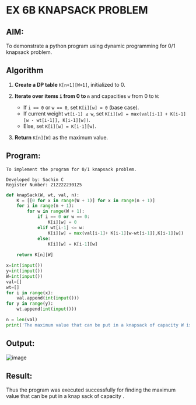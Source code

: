 # EX 6B KNAPSACK PROBLEM
## AIM:
To demonstrate a python program using dynamic programming for 0/1 knapsack problem.



## Algorithm

1. **Create a DP table** `K[n+1][W+1]`, initialized to 0.
2. **Iterate over items `i` from 0 to `n`** and capacities `w` from 0 to `W`:

   * If `i == 0` or `w == 0`, set `K[i][w] = 0` (base case).
   * If current weight `wt[i-1] ≤ w`, set
     `K[i][w] = max(val[i-1] + K[i-1][w - wt[i-1]], K[i-1][w])`.
   * Else, set `K[i][w] = K[i-1][w]`.
3. **Return** `K[n][W]` as the maximum value.

## Program:
```
To implement the program for 0/1 knapsack problem.

Developed by: Sachin C
Register Number: 212222230125
```
```python
def knapSack(W, wt, val, n):
    K = [[0 for x in range(W + 1)] for x in range(n + 1)]
    for i in range(n + 1):
        for w in range(W + 1):
            if i == 0 or w == 0:
                K[i][w] = 0
            elif wt[i-1] <= w:
                K[i][w] = max(val[i-1]+ K[i-1][w-wt[i-1]],K[i-1][w])
            else:
                K[i][w] = K[i-1][w]
 
    return K[n][W]

x=int(input())
y=int(input())
W=int(input())
val=[]
wt=[]
for i in range(x):
    val.append(int(input()))
for y in range(y):
    wt.append(int(input()))

n = len(val)
print('The maximum value that can be put in a knapsack of capacity W is: ',knapSack(W, wt, val, n))
```

## Output:

![image](https://github.com/user-attachments/assets/1c1b4cd5-cc41-402f-bbed-526ac87e157f)


## Result:
Thus the program was executed successfully for finding the maximum value that can be put in a knap sack of capacity .

